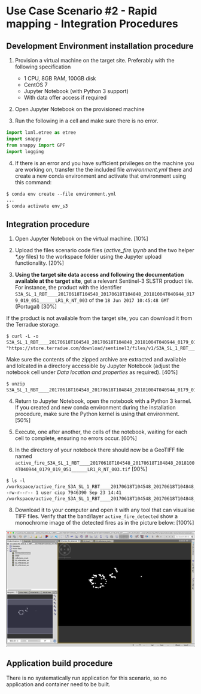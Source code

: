 # Use Case Scenario #2 - Rapid mapping - Integration Procedures

## Development Environment installation procedure

1. Provision a virtual machine on the target site. Preferably with the following specification
    - 1 CPU, 8GB RAM, 100GB disk
    - CentOS 7
    - Jupyter Notebook (with Python 3 support)
    - With data offer access if required
  
2. Open Jupyter Notebook on the provisioned machine

3. Run the following in a cell and make sure there is no error.

```python
import lxml.etree as etree
import snappy 
from snappy import GPF
import logging
```

4. If there is an error and you have sufficient privileges on the machine you are working on, transfer the the included file _environment.yml_ there and create a new conda environment and activate that environment using this command:
```console
$ conda env create --file environment.yml
...
$ conda activate env_s3
```

## Integration procedure 

1. Open Jupyter Notebook on the virtual machine. [10%]

2. Upload the files scenario code files (_active\_fire.ipynb_ and the two helper _*.py_ files) to the workspace folder using the Jupyter upload functionality. [20%]

3. **Using the target site data access and following the documentation available at the target site**, get a relevant Sentinel-3 SLSTR product tile. For instance, the product with the identifier `S3A_SL_1_RBT____20170618T104548_20170618T104848_20181004T040944_0179_019_051______LR1_R_NT_003` of the `18 Jun 2017 10:45:48 GMT` (Portugal) [30%]

If the product is not available from the target site, you can download it from the Terradue storage.

```console
$ curl -L -o S3A_SL_1_RBT____20170618T104548_20170618T104848_20181004T040944_0179_019_051______LR1_R_NT_003.zip "https://store.terradue.com/download/sentinel3/files/v1/S3A_SL_1_RBT____20170618T104548_20170618T104848_20181004T040944_0179_019_051______LR1_R_NT_003"
```

Make sure the contents of the zipped archive are extracted and available and lolcated in a directory accessible by Jupyter Notebook (adjust the notebook cell under *Data location and properties* as required). [40%]

```console
$ unzip S3A_SL_1_RBT____20170618T104548_20170618T104848_20181004T040944_0179_019_051______LR1_R_NT_003.zip
```
4. Return to Jupyter Notebook, open the notebook with a Python 3 kernel. If you created and new conda environment during the installation procedure, make sure the Python kernel is using that environment. [50%]

5. Execute, one after another, the cells of the notebook, waiting for each cell to complete, ensuring no errors occur. [60%]

6. In the directory of your notebook there should now be a GeoTIFF file named `active_fire_S3A_SL_1_RBT____20170618T104548_20170618T104848_20181004T040944_0179_019_051______LR1_R_NT_003.tif` [90%]

```console
$ ls -l /workspace/active_fire_S3A_SL_1_RBT____20170618T104548_20170618T104848_20181004T040944_0179_019_051______LR1_R_NT_003.tif
-rw-r--r-- 1 user ciop 7946390 Sep 23 14:41 /workspace/active_fire_S3A_SL_1_RBT____20170618T104548_20170618T104848_20181004T040944_0179_019_051______LR1_R_NT_003.tif
```

8. Download it to your computer and open it with any tool that can visualise TIFF files. Verify that the band/layer `active_fire_detected` show a monochrome image of the detected fires as in the picture below: [100%]

![Active fires seen in the SNAP desktop application](active_fire_S3A_SL_1_RBT____20170618T104548_20170618T104848_20181004T040944_0179_019_051______LR1_R_NT_003.png "Active fires seen in the SNAP desktop application")


## Application build procedure 

There is no systematically run application for this scenario, so no application and container need to be built.